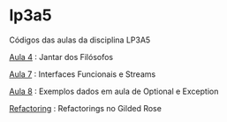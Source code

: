 # lp3a5
Códigos das aulas da disciplina LP3A5

[Aula 4](https://github.com/diegocaldas/lp3a5/tree/main/src/main/java/br/edu/ifsp/lp3a5/aula4/jantar) : Jantar dos Filósofos 

[Aula 7](https://github.com/diegocaldas/lp3a5/tree/main/src/main/java/br/edu/ifsp/lp3a5/aula7) : Interfaces Funcionais e Streams

[Aula 8](https://github.com/diegocaldas/lp3a5/tree/main/src/main/java/br/edu/ifsp/lp3a5/aula8) : Exemplos dados em aula de Optional e Exception

[Refactoring](https://github.com/diegocaldas/lp3a5/tree/main/src/main/java/br/edu/ifsp/lp3a5/refactoring/gildedrose) : Refactorings no Gilded Rose 
